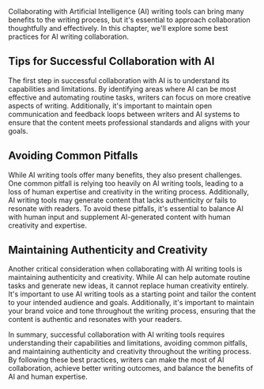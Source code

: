 
Collaborating with Artificial Intelligence (AI) writing tools can bring many benefits to the writing process, but it's essential to approach collaboration thoughtfully and effectively. In this chapter, we'll explore some best practices for AI writing collaboration.

Tips for Successful Collaboration with AI
-----------------------------------------

The first step in successful collaboration with AI is to understand its capabilities and limitations. By identifying areas where AI can be most effective and automating routine tasks, writers can focus on more creative aspects of writing. Additionally, it's important to maintain open communication and feedback loops between writers and AI systems to ensure that the content meets professional standards and aligns with your goals.

Avoiding Common Pitfalls
------------------------

While AI writing tools offer many benefits, they also present challenges. One common pitfall is relying too heavily on AI writing tools, leading to a loss of human expertise and creativity in the writing process. Additionally, AI writing tools may generate content that lacks authenticity or fails to resonate with readers. To avoid these pitfalls, it's essential to balance AI with human input and supplement AI-generated content with human creativity and expertise.

Maintaining Authenticity and Creativity
---------------------------------------

Another critical consideration when collaborating with AI writing tools is maintaining authenticity and creativity. While AI can help automate routine tasks and generate new ideas, it cannot replace human creativity entirely. It's important to use AI writing tools as a starting point and tailor the content to your intended audience and goals. Additionally, it's important to maintain your brand voice and tone throughout the writing process, ensuring that the content is authentic and resonates with your readers.

In summary, successful collaboration with AI writing tools requires understanding their capabilities and limitations, avoiding common pitfalls, and maintaining authenticity and creativity throughout the writing process. By following these best practices, writers can make the most of AI collaboration, achieve better writing outcomes, and balance the benefits of AI and human expertise.
